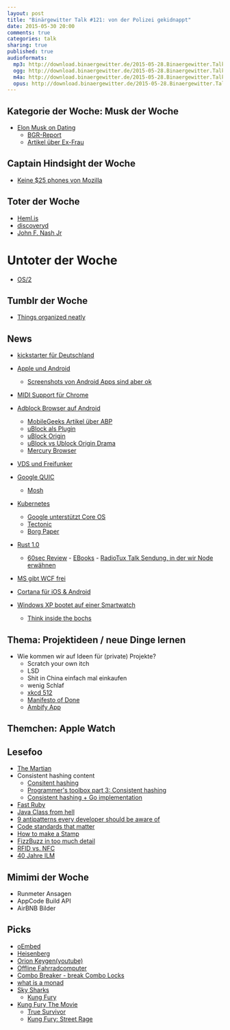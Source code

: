 ```yaml
---
layout: post
title: "Binärgewitter Talk #121: von der Polizei gekidnappt"
date: 2015-05-30 20:00
comments: true
categories: talk
sharing: true
published: true
audioformats:
  mp3: http://download.binaergewitter.de/2015-05-28.Binaergewitter.Talk.121.mp3
  ogg: http://download.binaergewitter.de/2015-05-28.Binaergewitter.Talk.121.ogg
  m4a: http://download.binaergewitter.de/2015-05-28.Binaergewitter.Talk.121.m4a
  opus: http://download.binaergewitter.de/2015-05-28.Binaergewitter.Talk.121.opus
---
```


## Kategorie der Woche: Musk der Woche

- [Elon Musk on Dating]( https://twitter.com/pourmecoffee/status/597931780981809152/photo/1 )
    * [BGR-Report]( http://bgr.com/2015/05/11/elon-musk-tesla-spacex-book/ )
    * [Artikel über Ex-Frau]( http://www.entrepreneur.com/article/245286 )

## Captain Hindsight der Woche

- [Keine $25 phones von Mozilla]( http://mobile.slashdot.org/story/15/05/25/1547204/mozilla-drops-25-smartphone-plans-will-focus-on-higher-quality-devices )

## Toter der Woche

- [Heml.is]( http://blog.brokep.com/2015/04/22/update-on-heml-is/ )
- [discoveryd]( http://arstechnica.com/apple/2015/05/new-os-x-beta-dumps-discoveryd-restores-mdnsresponder-to-fix-dns-bugs/ )
- [John F. Nash Jr]( http://science.slashdot.org/story/15/05/24/1428223/a-beautiful-mind-mathematician-john-f-nash-jr-dies )

# Untoter der Woche

- [OS/2]( http://www.warpstock.eu/en/home.html )

## Tumblr der Woche

- [Things organized neatly]( http://thingsorganizedneatly.tumblr.com/ )

## News

- [kickstarter für Deutschland]( https://www.kickstarter.com/blog/german-projects-are-live )
- [Apple und Android]( https://twitter.com/flarup/status/600928897169903616  )
    * [Screenshots von Android Apps sind aber ok]( https://itunes.apple.com/at/app/quellenhof-deluxe/id611141790?mt=8 )
- [MIDI Support für Chrome]( http://arstechnica.com/information-technology/2015/05/google-chrome-gains-midi-support-enables-web-based-synths-and-daws/ )

- [Adblock Browser auf Android]( https://adblockplus.org/blog/adblock-browser-is-here )
  * [MobileGeeks Artikel über ABP]( http://www.mobilegeeks.de/adblock-plus-undercover-einblicke-in-ein-mafioeses-werbenetzwerk/ )
  * [uBlock als Plugin]( https://addons.mozilla.org/en-US/firefox/addon/ublock/?src=search )
  * [uBlock Origin]( https://addons.mozilla.org/en-US/firefox/addon/ublock-origin/ )
  * [uBlock vs Ublock Origin Drama]( http://www.ghacks.net/2015/04/15/ublock-origin-extension-taken-down-from-chrome-store-by-google/ )
  * [Mercury Browser]( http://mercury-browser.com/ )
- [VDS und Freifunker]( http://www.golem.de/news/freifunker-offene-funknetze-von-neuer-vorratsspeicherung-betroffen-1505-114312.html )

- [Google QUIC]( http://blog.chromium.org/2015/04/a-quic-update-on-googles-experimental.html )
  * [Mosh]( https://mosh.mit.edu/ )
- [Kubernetes]( http://kubernetes.io/ )
    * [Google unterstützt Core OS]( http://www.wired.com/2015/05/google-backs-alternative-docker-cloud-computing-s-next-big-idea/ )
    * [Tectonic]( https://tectonic.com/blog/announcing-tectonic/ )
    * [Borg Paper]( http://research.google.com/pubs/pub43438.html )
- [Rust 1.0]( http://blog.rust-lang.org/2015/05/15/Rust-1.0.html )
  * [60sec Review]( http://www.joshondesign.com/2014/09/17/rustlang )
        - [EBooks]( http://killercup.github.io/trpl-ebook/ )
        - [RadioTux Talk Sendung, in der wir Node erwähnen]( http://www.radiotux.de/index.php?/archives/4702-RadioTux-Talk-110-KW-42.html )
- [MS gibt WCF frei]( http://www.dotnetfoundation.org/blog/wcf-is-open-source )
- [Cortana für iOS & Android]( https://blogs.windows.com/bloggingwindows/2015/05/26/your-windows-10-pc-will-love-all-the-devices-you-own/ )
- [Windows XP bootet auf einer Smartwatch]( http://www.golem.de/news/lg-g-watch-windows-xp-bootet-auf-einer-smartwatch-1505-114176.html )
    * [Think inside the bochs]( http://bochs.sourceforge.net/ )

## Thema: Projektideen / neue Dinge lernen

- Wie kommen wir auf Ideen für (private) Projekte?
    * Scratch your own itch
    * LSD
    * Shit in China einfach mal einkaufen
    * wenig Schlaf
    * [xkcd 512]( https://xkcd.com/512/ )
    * [Manifesto of Done]( static1.1.sqspcdn.com/static/f/314422/2614729/1236190103943/3327763912_acaf8a6ef6_o.png?token=SXxIF9yecB7237Y0fgSnTjZbs9k%3D )
    * [Ambify App]( http://getambify.com/ )

## Themchen: Apple Watch

## Lesefoo

- [The Martian]( http://amzn.to/1JXsrWO )
- Consistent hashing content
    * [Consitent hashing]( http://www.tom-e-white.com/2007/11/consistent-hashing.html )
    * [Programmer's toolbox part 3: Consistent hashing]( http://www.tomkleinpeter.com/2008/03/17/programmers-toolbox-part-3-consistent-hashing/ )
    * [Consistent hashing + Go implementation]( https://medium.com/@sent0hil/consistent-hashing-a-guide-go-implementation-fe3421ac3e8f )
- [Fast Ruby]( https://github.com/JuanitoFatas/fast-ruby/blob/master/README.md )
- [Java Class from hell]( http://www.javafind.net/gate.jsp?q=/library/36/java6_full_apidocs/com/sun/java/swing/plaf/nimbus/InternalFrameInternalFrameTitlePaneInternalFrameTitlePaneMaximizeButtonPainter.html )
- [9 antipatterns every developer should be aware of]( http://sahandsaba.com/nine-anti-patterns-every-programmer-should-be-aware-of-with-examples.html )
- [Code standards that matter]( https://medium.com/@duncan/code-standards-that-matter-c4961473aad0 )
- [How to make a Stamp]( http://hackaday.com/2015/05/22/how-to-making-a-hackerspace-passport-stamp/ )
- [FizzBuzz in too much detail]( http://www.tomdalling.com/blog/software-design/fizzbuzz-in-too-much-detail/ )
- [RFID vs. NFC]( http://blog.atlasrfidstore.com/near-field-communication-infographic/ )
- [40 Jahre ILM]( http://www.wired.com/2015/05/inside-ilm/ )

## Mimimi der Woche

- Runmeter Ansagen
- AppCode Build API
- AirBNB Bilder

## Picks

- [oEmbed]( http://www.oembed.com/ )
- [Heisenberg]( http://www.audiotool.com/product/device/heisenberg/ )
- [Orion Keygen(youtube)]( https://www.youtube.com/watch?v=I8gUyMLyAMU )
- [Offline Fahrradcomputer]( http://amazon.de/dp/B0093GEDGY?tag=pfleidi-21 )
- [Combo Breaker - break Combo Locks]( https://www.youtube.com/watch?v=YcpSvHpbHQ4 )
- [what is a monad]( http://fuckingmonads.com/ )
- [Sky Sharks]( https://www.kickstarter.com/projects/168690333/sky-sharks?ref=city )
  * [Kung Fury]( https://www.youtube.com/watch?v=bS5P_LAqiVg )
- [Kung Fury The Movie]( https://www.youtube.com/watch?v=bS5P_LAqiVg&feature=youtu.be )
    * [True Survivor]( https://www.youtube.com/watch?v=ZTidn2dBYbY )
    * [Kung Fury: Street Rage]( http://store.steampowered.com/app/373180/ )

